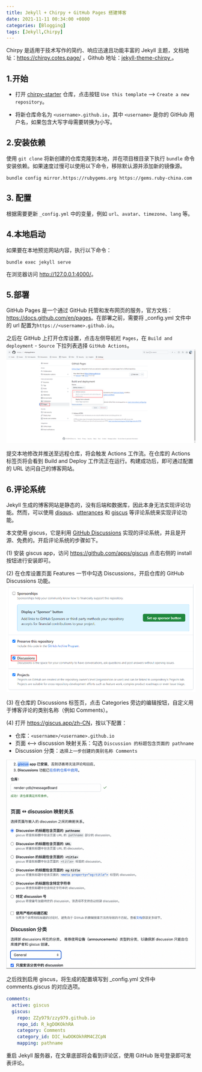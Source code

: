 ```yaml
---
title: Jekyll + Chirpy + GitHub Pages 搭建博客
date: 2021-11-11 00:34:00 +0800
categories: [Blogging]
tags: [Jekyll,Chirpy]
---
```


Chirpy 是适用于技术写作的简约、响应迅速且功能丰富的 Jekyll 主题，文档地址：<https://chirpy.cotes.page/> ，Github 地址：[jekyll-theme-chirpy
](https://github.com/cotes2020/jekyll-theme-chirpy)。

## 1.开始
- 打开 [chirpy-starter](https://github.com/cotes2020/chirpy-starter) 仓库，点击按钮 `Use this template` --> `Create a new repository`。

- 将新仓库命名为 `<username>.github.io`，其中 `<username>` 是你的 GitHub 用户名，如果包含大写字母需要转换为小写。

## 2.安装依赖
使用 `git clone` 将新创建的仓库克隆到本地，并在项目根目录下执行 `bundle` 命令安装依赖。如果速度过慢可以使用以下命令，移除默认源并添加新的镜像源。
```shell
bundle config mirror.https://rubygems.org https://gems.ruby-china.com
```

## 3. 配置
根据需要更新 `_config.yml` 中的变量，例如 `url`、`avatar`、`timezone`、`lang` 等。

## 4.本地启动
如果要在本地预览网站内容，执行以下命令：
```shell
bundle exec jekyll serve
```
在浏览器访问 <http://127.0.0.1:4000/>。

## 5.部署
GitHub Pages 是一个通过 GitHub 托管和发布网页的服务，官方文档：<https://docs.github.com/en/pages>。在部署之前，需要将 _config.yml 文件中的 url 配置为`https://<username>.github.io`。

之后在 GitHub 上打开仓库设置，点击左侧导航栏 `Pages`，在 `Build and deployment` - `Source` 下拉列表选择 `GitHub Actions`。
![](/img/Snipaste_2024-12-05_14-27-29.png)

提交本地修改并推送至远程仓库，将会触发 Actions 工作流。在仓库的 Actions 标签页将会看到 Build and Deploy 工作流正在运行。构建成功后，即可通过配置的 URL 访问自己的博客网站。

## 6.评论系统
Jekyll 生成的博客网站是静态的，没有后端和数据库，因此本身无法实现评论功能。然而，可以使用 [disqus](https://disqus.com/)、[utterances](https://utteranc.es/) 和 [giscus](https://giscus.app/zh-CN) 等评论系统来实现评论功能。

本文使用 giscus，它是利用 [GitHub Discussions](https://docs.github.com/en/discussions) 实现的评论系统，并且是开源、免费的。开启评论系统的步骤如下。

(1) 安装 giscus app，访问 <https://github.com/apps/giscus> 点击右侧的 install 按钮进行安装即可。

(2) 在仓库设置页面 Features 一节中勾选 Discussions，开启仓库的 GitHub Discussions 功能。
![](/img/enable-github-discussions.png)

(3) 在仓库的 Discussions 标签页，点击 Categories 旁边的编辑按钮，自定义用于博客评论的类别名称（例如 Comments）。

(4) 打开 <https://giscus.app/zh-CN>，按以下配置：
- 仓库：`<username>/<username>.github.io`
- 页面 <--> discussion 映射关系：勾选 `Discussion 的标题包含页面的 pathname`
- Discussion 分类：`选择上一步创建的类别名称 Comments`

![](/img/b18fdaf70bc3c840a4085cf4f5e35227.png)

之后找到启用 giscus，将生成的配置填写到 _config.yml 文件中 comments.giscus 的对应选项。

```yaml
comments:
  active: giscus
  giscus:
    repo: ZZy979/zzy979.github.io
    repo_id: R_kgDOKOkhRA
    category: Comments
    category_id: DIC_kwDOKOkhRM4CZCpN
    mapping: pathname
```

重启 Jekyll 服务器，在文章底部将会看到评论区，使用 GitHub 账号登录即可发表评论。
